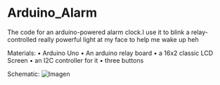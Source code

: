 # Arduino_Alarm
The code for an arduino-powered alarm clock.I use it to blink a relay-controlled really powerful light at my face to help me wake up heh

Materials:
• Arduino Uno
• An arduino relay board
• a 16x2 classic LCD Screen
• an I2C controller for it
• three buttons

Schematic:
![Imagen](https://github.com/Tostadora1/Arduino_Alarm/blob/master/arduino_light_bb.png?raw=true)
